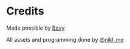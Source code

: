 # Credits

Made possible by [Bevy](https://bevyengine.org)

All assets and programming done by [@nikl_me](https://twitter.com/nikl_me)
